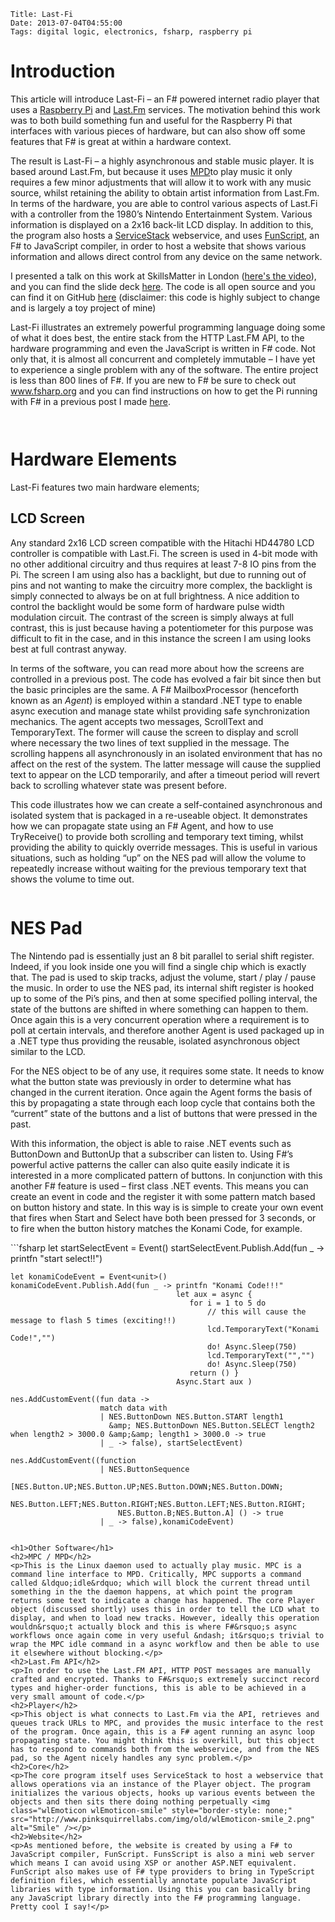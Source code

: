     Title: Last-Fi
    Date: 2013-07-04T04:55:00
    Tags: digital logic, electronics, fsharp, raspberry pi

<h1>Introduction</h1>
<p>This article will introduce Last-Fi &ndash; an F# powered internet radio player that uses a <a href="http://www.raspberrypi.org/">Raspberry Pi</a> and <a href="http://www.last.fm/">Last.Fm</a> services. The motivation behind this work was to both build something fun and useful for the Raspberry Pi that interfaces with various pieces of hardware, but can also show off some features that F# is great at within a hardware context.</p>
<p>The result is Last-Fi &ndash; a highly asynchronous and stable music player. It is based around Last.Fm, but because it uses <a href="http://mpd.wikia.com/wiki/Clients">MPD</a>to play music it only requires a few minor adjustments that will allow it to work with any music source, whilst retaining the ability to obtain artist information from Last.Fm. In terms of the hardware, you are able to control various aspects of Last.Fi with a controller from the 1980&rsquo;s Nintendo Entertainment System. Various information is displayed on a 2x16 back-lit LCD display. In addition to this, the program also hosts a <a href="http://www.servicestack.net/">ServiceStack</a> webservice, and uses <a href="https://github.com/ZachBray/FunScript">FunScript</a>, an F# to JavaScript compiler, in order to host a website that shows various information and allows direct control from any device on the same network.</p>
<p>I presented a talk on this work at SkillsMatter in London (<a href="http://skillsmatter.com/podcast/scala/last-fi-an-f-powered-raspberry-pi-internet-radio">here's the video</a>), and you can find the slide deck <a href="http://www.slideshare.net/RossMcKinlay1/last-fi">here</a>. The code is all open source and you can find it on GitHub <a href="http://github.com/pezipink/Last.Fi/">here</a> (disclaimer: this code is highly subject to change and is largely a toy project of mine)</p>
<p>Last-Fi illustrates an extremely powerful programming language doing some of what it does best, the entire stack from the HTTP Last.FM API, to the hardware programming and even the JavaScript is written in F# code. Not only that, it is almost all concurrent and completely immutable &ndash; I have yet to experience a single problem with any of the software. The entire project is less than 800 lines of F#. If you are new to F# be sure to check out <a href="http://www.fsharp.org">www.fsharp.org</a> and you can find instructions on how to get the Pi running with F# in a previous post I made <a href="http://www.pinksquirrellabs.com/post/2013/03/02/F-meets-the-Raspberry-Pi-.aspx">here</a>.</p>
<p><img src="http://www.pinksquirrellabs.com/img/old/last-fi_case_small.jpg" alt="" /></p>
<p><img src="http://www.pinksquirrellabs.com/img/old/last-fi_small.jpg" alt="" /></p>
<!-- more -->

<h1>Hardware Elements</h1>
<p>Last-Fi features two main hardware elements;</p>
<h2>LCD Screen</h2>
<p>Any standard 2x16 LCD screen compatible with the Hitachi HD44780 LCD controller is compatible with Last.Fi. The screen is used in 4-bit mode with no other additional circuitry and thus requires at least 7-8 IO pins from the Pi. The screen I am using also has a backlight, but due to running out of pins and not wanting to make the circuitry more complex, the backlight is simply connected to always be on at full brightness. A nice addition to control the backlight would be some form of hardware pulse width modulation circuit. The contrast of the screen is simply always at full contrast, this is just because having a potentiometer for this purpose was difficult to fit in the case, and in this instance the screen I am using looks best at full contrast anyway.</p>
<p>In terms of the software, you can read more about how the screens are controlled in a previous post. The code has evolved a fair bit since then but the basic principles are the same. A F# MailboxProcessor (henceforth known as an <em>Agent</em>) is employed within a standard .NET type to enable async execution and manage state whilst providing safe synchronization mechanics. The agent accepts two messages, ScrollText and TemporaryText. The former will cause the screen to display and scroll where necessary the two lines of text supplied in the message. The scrolling happens all asynchronously in an isolated environment that has no affect on the rest of the system. The latter message will cause the supplied text to appear on the LCD temporarily, and after a timeout period will revert back to scrolling whatever state was present before.</p>
<p>This code illustrates how we can create a self-contained asynchronous and isolated system that is packaged in a re-useable object. It demonstrates how we can propagate state using an F# Agent, and how to use TryReceive() to provide both scrolling and temporary text timing, whilst providing the ability to quickly override messages. This is useful in various situations, such as holding &ldquo;up&rdquo; on the NES pad will allow the volume to repeatedly increase without waiting for the previous temporary text that shows the volume to time out.</p>
<p><img src="http://www.pinksquirrellabs.com/img/old/lcd_small.jpg" alt="" /></p>
<h1>NES Pad</h1>
<p>The Nintendo pad is essentially just an 8 bit parallel to serial shift register. Indeed, if you look inside one you will find a single chip which is exactly that. The pad is used to skip tracks, adjust the volume, start / play / pause the music. In order to use the NES pad, its internal shift register is hooked up to some of the Pi&rsquo;s pins, and then at some specified polling interval, the state of the buttons are shifted in where something can happen to them. Once again this is a very concurrent operation where a requirement is to poll at certain intervals, and therefore another Agent is used packaged up in a .NET type thus providing the reusable, isolated asynchronous object similar to the LCD.</p>
<p>For the NES object to be of any use, it requires some state. It needs to know what the button state was previously in order to determine what has changed in the current iteration. Once again the Agent forms the basis of this by propagating a state through each loop cycle that contains both the &ldquo;current&rdquo; state of the buttons and a list of buttons that were pressed in the past.</p>
<p>With this information, the object is able to raise .NET events such as ButtonDown and ButtonUp that a subscriber can listen to. Using F#&rsquo;s powerful active patterns the caller can also quite easily indicate it is interested in a more complicated pattern of buttons. In conjunction with this another F# feature is used &ndash; first class .NET events. This means you can create an event in code and the register it with some pattern match based on button history and state. In this way is is simple to create your own event that fires when Start and Select have both been pressed for 3 seconds, or to fire when the button history matches the Konami Code, for example.</p>
```fsharp
let startSelectEvent = Event<unit>()
    startSelectEvent.Publish.Add(fun _ -> printfn "start select!!")

    let konamiCodeEvent = Event<unit>()
    konamiCodeEvent.Publish.Add(fun _ -> printfn "Konami Code!!!"
                                         let aux = async {
                                            for i = 1 to 5 do
                                                // this will cause the message to flash 5 times (exciting!!)
                                                lcd.TemporaryText("Konami Code!","") 
                                                do! Async.Sleep(750) 
                                                lcd.TemporaryText("","")
                                                do! Async.Sleep(750) 
                                            return () }
                                         Async.Start aux )

    nes.AddCustomEvent((fun data ->
                        match data with
                        | NES.ButtonDown NES.Button.START length1 
                          &amp; NES.ButtonDown NES.Button.SELECT length2 when length2 > 3000.0 &amp;&amp; length1 > 3000.0 -> true
                        | _ -> false), startSelectEvent)

    nes.AddCustomEvent((function
                        | NES.ButtonSequence
                           [NES.Button.UP;NES.Button.UP;NES.Button.DOWN;NES.Button.DOWN;
                            NES.Button.LEFT;NES.Button.RIGHT;NES.Button.LEFT;NES.Button.RIGHT;
                            NES.Button.B;NES.Button.A] () -> true
                        | _ -> false),konamiCodeEvent)
```

<h1>Other Software</h1>
<h2>MPC / MPD</h2>
<p>This is the Linux daemon used to actually play music. MPC is a command line interface to MPD. Critically, MPC supports a command called &ldquo;idle&rdquo; which will block the current thread until something in the the daemon happens, at which point the program returns some text to indicate a change has happened. The core Player object (discussed shortly) uses this in order to tell the LCD what to display, and when to load new tracks. However, ideally this operation wouldn&rsquo;t actually block and this is where F#&rsquo;s async workflows once again come in very useful &ndash; it&rsquo;s trivial to wrap the MPC idle command in a async workflow and then be able to use it elsewhere without blocking.</p>
<h2>Last.Fm API</h2>
<p>In order to use the Last.FM API, HTTP POST messages are manually crafted and encrypted. Thanks to F#&rsquo;s extremely succinct record types and higher-order functions, this is able to be achieved in a very small amount of code.</p>
<h2>Player</h2>
<p>This object is what connects to Last.Fm via the API, retrieves and queues track URLs to MPC, and provides the music interface to the rest of the program. Once again, this is a F# agent running an async loop propagating state. You might think this is overkill, but this object has to respond to commands both from the webservice, and from the NES pad, so the Agent nicely handles any sync problem.</p>
<h2>Core</h2>
<p>The core program itself uses ServiceStack to host a webservice that allows operations via an instance of the Player object. The program initializes the various objects, hooks up various events between the objects and then sits there doing nothing perpetually <img class="wlEmoticon wlEmoticon-smile" style="border-style: none;" src="http://www.pinksquirrellabs.com/img/old/wlEmoticon-smile_2.png" alt="Smile" /></p>
<h2>Website</h2>
<p>As mentioned before, the website is created by using a F# to JavaScript compiler, FunScript. FunsScript is also a mini web server which means I can avoid using XSP or another ASP.NET equivalent. FunScript also makes use of F# type providers to bring in TypeScript definition files, which essentially annotate populate JavaScript libraries with type information. Using this you can basically bring any JavaScript library directly into the F# programming language. Pretty cool I say!</p>
